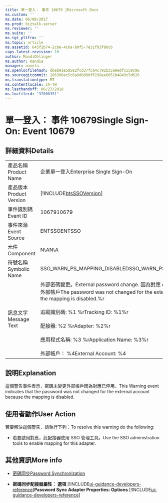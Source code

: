 ```yaml
---
title: 單一登入： 事件 10679 |Microsoft Docs
ms.custom: ''
ms.date: 06/08/2017
ms.prod: biztalk-server
ms.reviewer: ''
ms.suite: ''
ms.tgt_pltfrm: ''
ms.topic: article
ms.assetid: 645f2b74-2cbe-4c6a-b0f5-7e31f93f88c6
caps.latest.revision: 10
author: MandiOhlinger
ms.author: mandia
manager: anneta
ms.openlocfilehash: dbeb91e58582fcd37fca4c791b35a9edfc558c96
ms.sourcegitcommit: 266308ec5c6a9d8d80ff298ee6051b4843c5d626
ms.translationtype: MT
ms.contentlocale: zh-TW
ms.lasthandoff: 06/27/2018
ms.locfileid: "37000351"
---
```

# <a name="single-sign-on-event-10679"></a><span data-ttu-id="71a88-102">單一登入： 事件 10679</span><span class="sxs-lookup"><span data-stu-id="71a88-102">Single Sign-On: Event 10679</span></span>
## <a name="details"></a><span data-ttu-id="71a88-103">詳細資料</span><span class="sxs-lookup"><span data-stu-id="71a88-103">Details</span></span>  

|                 |                                                                                                                                                                                                                                                |
|-----------------|------------------------------------------------------------------------------------------------------------------------------------------------------------------------------------------------------------------------------------------------|
|  <span data-ttu-id="71a88-104">產品名稱</span><span class="sxs-lookup"><span data-stu-id="71a88-104">Product Name</span></span>   |                                                                                                           <span data-ttu-id="71a88-105">企業單一登入</span><span class="sxs-lookup"><span data-stu-id="71a88-105">Enterprise Single Sign-On</span></span>                                                                                                            |
| <span data-ttu-id="71a88-106">產品版本</span><span class="sxs-lookup"><span data-stu-id="71a88-106">Product Version</span></span> |                                                                                           [!INCLUDE[btsSSOVersion](../includes/btsssoversion-md.md)]                                                                                           |
|    <span data-ttu-id="71a88-107">事件識別碼</span><span class="sxs-lookup"><span data-stu-id="71a88-107">Event ID</span></span>     |                                                                                                                     <span data-ttu-id="71a88-108">10679</span><span class="sxs-lookup"><span data-stu-id="71a88-108">10679</span></span>                                                                                                                      |
|  <span data-ttu-id="71a88-109">事件來源</span><span class="sxs-lookup"><span data-stu-id="71a88-109">Event Source</span></span>   |                                                                                                                     <span data-ttu-id="71a88-110">ENTSSO</span><span class="sxs-lookup"><span data-stu-id="71a88-110">ENTSSO</span></span>                                                                                                                     |
|    <span data-ttu-id="71a88-111">元件</span><span class="sxs-lookup"><span data-stu-id="71a88-111">Component</span></span>    |                                                                                                                      <span data-ttu-id="71a88-112">N\A</span><span class="sxs-lookup"><span data-stu-id="71a88-112">N\A</span></span>                                                                                                                       |
|  <span data-ttu-id="71a88-113">符號名稱</span><span class="sxs-lookup"><span data-stu-id="71a88-113">Symbolic Name</span></span>  |                                                                                                          <span data-ttu-id="71a88-114">SSO_WARN_PS_MAPPING_DISABLED</span><span class="sxs-lookup"><span data-stu-id="71a88-114">SSO_WARN_PS_MAPPING_DISABLED</span></span>                                                                                                          |
|  <span data-ttu-id="71a88-115">訊息文字</span><span class="sxs-lookup"><span data-stu-id="71a88-115">Message Text</span></span>   | <span data-ttu-id="71a88-116">外部密碼變更。</span><span class="sxs-lookup"><span data-stu-id="71a88-116">External password change.</span></span> <span data-ttu-id="71a88-117">因為對應 disabled.%r 密碼未變更外部帳戶</span><span class="sxs-lookup"><span data-stu-id="71a88-117">The password was not changed for the external account because the mapping is disabled.%r</span></span><br /><br /> <span data-ttu-id="71a88-118">追蹤識別碼: %1 %r</span><span class="sxs-lookup"><span data-stu-id="71a88-118">Tracking ID: %1%r</span></span><br /><br /> <span data-ttu-id="71a88-119">配接器: %2 %r</span><span class="sxs-lookup"><span data-stu-id="71a88-119">Adapter: %2%r</span></span><br /><br /> <span data-ttu-id="71a88-120">應用程式名稱: %3 %r</span><span class="sxs-lookup"><span data-stu-id="71a88-120">Application Name: %3%r</span></span><br /><br /> <span data-ttu-id="71a88-121">外部帳戶： %4</span><span class="sxs-lookup"><span data-stu-id="71a88-121">External Account: %4</span></span> |

## <a name="explanation"></a><span data-ttu-id="71a88-122">說明</span><span class="sxs-lookup"><span data-stu-id="71a88-122">Explanation</span></span>  
 <span data-ttu-id="71a88-123">這個警告事件表示，密碼未變更外部帳戶因為對應已停用。</span><span class="sxs-lookup"><span data-stu-id="71a88-123">This Warning event indicates that the password was not changed for the external account because the mapping is disabled.</span></span>  

## <a name="user-action"></a><span data-ttu-id="71a88-124">使用者動作</span><span class="sxs-lookup"><span data-stu-id="71a88-124">User Action</span></span>  
 <span data-ttu-id="71a88-125">若要解決這個警告，請執行下列：</span><span class="sxs-lookup"><span data-stu-id="71a88-125">To resolve this warning do the following:</span></span>  

-   <span data-ttu-id="71a88-126">若要啟用對應，此配接器使用 SSO 管理工具。</span><span class="sxs-lookup"><span data-stu-id="71a88-126">Use the SSO administration tools to enable mapping for this adapter.</span></span>  

## <a name="more-info"></a><span data-ttu-id="71a88-127">其他資訊</span><span class="sxs-lookup"><span data-stu-id="71a88-127">More info</span></span>

- [<span data-ttu-id="71a88-128">密碼同步</span><span class="sxs-lookup"><span data-stu-id="71a88-128">Password Synchronization</span></span>](../core/password-synchronization2.md)  

- <span data-ttu-id="71a88-129">**密碼同步配接器屬性： 選項** [!INCLUDE[ui-guidance-developers-reference](../includes/ui-guidance-developers-reference.md)]</span><span class="sxs-lookup"><span data-stu-id="71a88-129">**Password Sync Adapter Properties: Options** [!INCLUDE[ui-guidance-developers-reference](../includes/ui-guidance-developers-reference.md)]</span></span>
